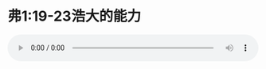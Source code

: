 # 弗1:19-23浩大的能力

<audio style="width: 100%;" preload="false" controls controlslist="nodownload"><source src="//cdn.simai.ml/audio/mp3/old/12330.mp3" type="audio/mpeg">Your browser does not support the audio element.</audio>


